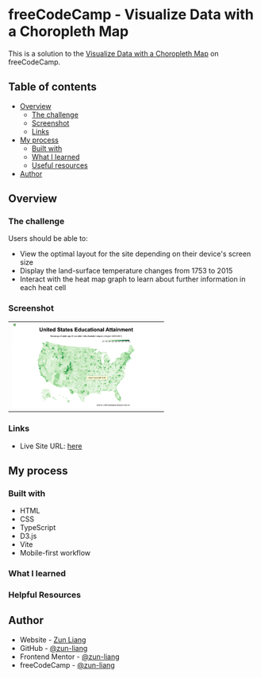 # freeCodeCamp - Visualize Data with a Choropleth Map

This is a solution to the [Visualize Data with a Choropleth Map](https://www.freecodecamp.org/learn/data-visualization/data-visualization-projects/visualize-data-with-a-choropleth-map) on freeCodeCamp.

## Table of contents

- [Overview](#overview)
  - [The challenge](#the-challenge)
  - [Screenshot](#screenshot)
  - [Links](#links)
- [My process](#my-process)
  - [Built with](#built-with)
  - [What I learned](#what-i-learned)
  - [Useful resources](#useful-resources)
- [Author](#author)

## Overview

### The challenge

Users should be able to:

- View the optimal layout for the site depending on their device's screen size
- Display the land-surface temperature changes from 1753 to 2015
- Interact with the heat map graph to learn about further information in each heat cell

### Screenshot

<table>
  <tr>
    <td>
      <img src="./public/screenshots/screenshot-desktop-default.png" alt="screenshot desktop default" style="width: 300px" />
    </td>
  </tr>
</table>

### Links

- Live Site URL: [here](https://zun-liang.github.io/fcc-d3-choropleth-map)

## My process

### Built with

- HTML
- CSS
- TypeScript
- D3.js
- Vite
- Mobile-first workflow

### What I learned



### Helpful Resources



## Author

- Website - [Zun Liang](https://zunldev.com/)
- GitHub - [@zun-liang](https://github.com/zun-liang)
- Frontend Mentor - [@zun-liang](https://www.frontendmentor.io/profile/zun-liang)
- freeCodeCamp - [@zun-liang](https://www.freecodecamp.org/zun-liang)

